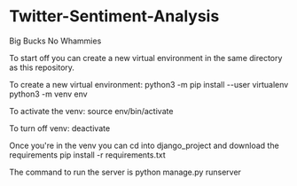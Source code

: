 # Twitter-Sentiment-Analysis
Big Bucks No Whammies

To start off you can create a new virtual environment in the same directory as this repository.

To create a new virtual environment:
python3 -m pip install --user virtualenv
python3 -m venv env

To activate the venv:
source env/bin/activate

To turn off venv:
deactivate

Once you're in the venv you can cd into django_project and download the requirements
pip install -r requirements.txt

The command to run the server is 
python manage.py runserver
